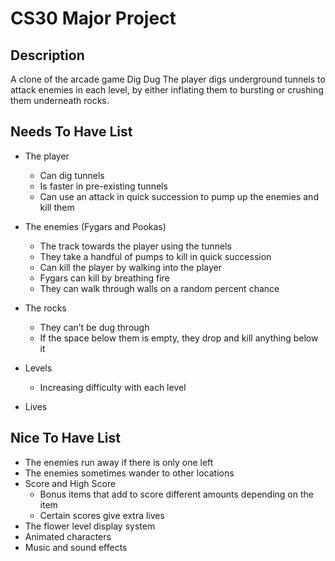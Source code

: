 # CS30 Major Project

## Description
A clone of the arcade game Dig Dug
  The player digs underground tunnels to attack enemies in each level, by either inflating them to bursting or crushing them underneath rocks.

## Needs To Have List
- The player
  - Can dig tunnels 
  - Is faster in pre-existing tunnels
  - Can use an attack in quick succession to pump up the enemies and kill them

- The enemies (Fygars and Pookas)
  - The track towards the player using the tunnels
  - They take a handful of pumps to kill in quick succession
  - Can kill the player by walking into the player
  - Fygars can kill by breathing fire
  - They can walk through walls on a random percent chance

- The rocks
  - They can’t be dug through
  - If the space below them is empty, they drop and kill anything below it

- Levels
  - Increasing difficulty with each level

- Lives


## Nice To Have List
- The enemies run away if there is only one left
- The enemies sometimes wander to other locations
- Score and High Score
  - Bonus items that add to score different amounts depending on the item
  - Certain scores give extra lives
- The flower level display system
- Animated characters
- Music and sound effects

